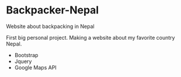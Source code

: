 # Backpacker-Nepal
Website about backpacking in Nepal


First big personal project. Making a website about my favorite country Nepal. 

* Bootstrap
* Jquery
* Google Maps API
